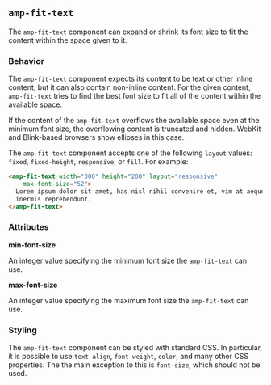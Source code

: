 <!---
Copyright 2015 The AMP HTML Authors. All Rights Reserved.

Licensed under the Apache License, Version 2.0 (the "License");
you may not use this file except in compliance with the License.
You may obtain a copy of the License at

      http://www.apache.org/licenses/LICENSE-2.0

Unless required by applicable law or agreed to in writing, software
distributed under the License is distributed on an "AS-IS" BASIS,
WITHOUT WARRANTIES OR CONDITIONS OF ANY KIND, either express or implied.
See the License for the specific language governing permissions and
limitations under the License.
-->

## <a name="amp-fit-text"></a> `amp-fit-text`

The `amp-fit-text` component can expand or shrink its font size to fit the content within the space given to it.

### Behavior

The `amp-fit-text` component expects its content to be text or other inline content, but it can also contain non-inline content. For the given content, `amp-fit-text` tries to find the best font size to fit all of the content within the available space.

If the content of the `amp-fit-text` overflows the available space even at the minimum font size, the overflowing content is truncated and hidden. WebKit and Blink-based browsers show ellipses in this case.

The `amp-fit-text` component accepts one of the following `layout` values: `fixed`, `fixed-height`, `responsive`, or `fill`. For example:

```html
<amp-fit-text width="300" height="200" layout="responsive"
    max-font-size="52">
  Lorem ipsum dolor sit amet, has nisl nihil convenire et, vim at aeque
  inermis reprehendunt.
</amp-fit-text>
```
### Attributes

**min-font-size**

An integer value specifying the minimum font size the `amp-fit-text` can use.

**max-font-size**

An integer value specifying the maximum font size the `amp-fit-text` can use.


### Styling

The `amp-fit-text` component can be styled with standard CSS. In particular, it is possible to use `text-align`, `font-weight`, `color`, and many other CSS properties. The the main exception to this is `font-size`, which should not be used.
